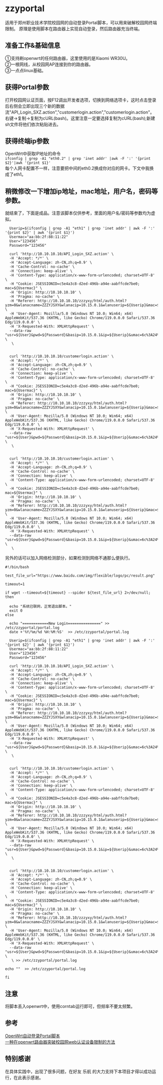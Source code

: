 # zzyportal
适用于郑州职业技术学院校园网的自动登录Portal脚本，可以用来破解校园网终端限制。
原理是使用脚本在路由器上实现自动登录，然后路由器充当终端。

## 准备工作&基础信息
①支持刷openwrt的任何路由器，这里使用的是Xiaomi WR30U。  
②一根网线，从校园网AP连接到你的路由器。  
③一点点linux基础。  

## 获得Portal参数
打开校园网认证页面，按F12调出开发者选项，切换到网络选项卡，这时点击登录后右侧会立即出现三个新的数据流"API_Login_SXZ.action","customerlogin.action","customerlogin.action"。右键→复制→复制为cURL(bash)。这里注意一定要选择复制为cURL(bash);新建sh文件将他们依次粘贴进去。
## 获得终端ip参数
OpenWrt中获取IP地址的命令  
```ifconfig | grep -A1 "eth0.2" | grep 'inet addr' |awk -F ':' '{print $2}'|awk '{print $1}' ```  
  每个人网卡配置不一样，注意要把中间的eth0.2换成你对应的网卡。下文中我换成了eth1。
## 稍微修改一下增加ip地址，mac地址，用户名，密码等参数。
就结束了，下面是成品。注意该脚本仅供参考，里面的用户名/密码等参数均为虚拟。  
```
  Userip=$(ifconfig | grep -A1 "eth1" | grep 'inet addr' | awk -F ':' '{print $2}' | awk '{print $1}')
  Usermac="aa:bb:2f:88:11:22"
  User="123456"
  Password="123456"

  curl 'http://10.10.10.10/API_Login_SXZ.action' \
  -H 'Accept: */*' \
  -H 'Accept-Language: zh-CN,zh;q=0.9' \
  -H 'Cache-Control: no-cache' \
  -H 'Connection: keep-alive' \
  -H 'Content-Type: application/x-www-form-urlencoded; charset=UTF-8' \
  -H "Cookie: JSESSIONID=c5e4a3c8-d2ed-496b-a94e-aabffcde7be0; mac=${Usermac}" \
  -H 'Origin: http://10.10.10.10' \
  -H 'Pragma: no-cache' \
  -H "Referer: http://10.10.10.10/zzzyxy/html/auth.html?yzm=0&wlanacname=ZZZYJSXY&wlanacip=10.15.0.1&wlanuserip=${Userip}&mac=${Usermac}&url=" \
  -H 'User-Agent: Mozilla/5.0 (Windows NT 10.0; Win64; x64) AppleWebKit/537.36 (KHTML, like Gecko) Chrome/119.0.0.0 Safari/537.36 Edg/119.0.0.0' \
  -H 'X-Requested-With: XMLHttpRequest' \
  --data-raw "usr=${User}&pwd=${Password}&basip=10.15.0.1&ip=${Userip}&umac=6c%3A24%3A08%3A18%3A25%3Ab2&apmac=&ssid=&sn=%E9%83%91%E5%B7%9E%E8%81%8C%E4%B8%9A%E6%8A%80%E6%9C%AF%E5%AD%A6%E9%99%A2" \
   \
  

  curl 'http://10.10.10.10/customerlogin.action' \
  -H 'Accept: */*' \
  -H 'Accept-Language: zh-CN,zh;q=0.9' \
  -H 'Cache-Control: no-cache' \
  -H 'Connection: keep-alive' \
  -H 'Content-Type: application/x-www-form-urlencoded; charset=UTF-8' \
  -H "Cookie: JSESSIONID=c5e4a3c8-d2ed-496b-a94e-aabffcde7be0; mac=${Usermac}" \
  -H 'Origin: http://10.10.10.10' \
  -H 'Pragma: no-cache' \
  -H "Referer: http://10.10.10.10/zzzyxy/html/auth.html?yzm=0&wlanacname=ZZZYJSXY&wlanacip=10.15.0.1&wlanuserip=${Userip}&mac=${Usermac}&url=" \
  -H 'User-Agent: Mozilla/5.0 (Windows NT 10.0; Win64; x64) AppleWebKit/537.36 (KHTML, like Gecko) Chrome/119.0.0.0 Safari/537.36 Edg/119.0.0.0' \
  -H 'X-Requested-With: XMLHttpRequest' \
  --data-raw "usr=${User}&pwd=${Password}&basip=10.15.0.1&ip=${Userip}&umac=6c%3A24%3A08%3A18%3A25%3Ab2&apmac=&ssid=&sn=%E9%83%91%E5%B7%9E%E8%81%8C%E4%B8%9A%E6%8A%80%E6%9C%AF%E5%AD%A6%E9%99%A2" \
   \
  

  curl 'http://10.10.10.10/customerlogin.action' \
  -H 'Accept: */*' \
  -H 'Accept-Language: zh-CN,zh;q=0.9' \
  -H 'Cache-Control: no-cache' \
  -H 'Connection: keep-alive' \
  -H 'Content-Type: application/x-www-form-urlencoded; charset=UTF-8' \
  -H "Cookie: JSESSIONID=c5e4a3c8-d2ed-496b-a94e-aabffcde7be0; mac=${Usermac}" \
  -H 'Origin: http://10.10.10.10' \
  -H 'Pragma: no-cache' \
  -H "Referer: http://10.10.10.10/zzzyxy/html/auth.html?yzm=0&wlanacname=ZZZYJSXY&wlanacip=10.15.0.1&wlanuserip=${Userip}&mac=${Usermac}&url=" \
  -H 'User-Agent: Mozilla/5.0 (Windows NT 10.0; Win64; x64) AppleWebKit/537.36 (KHTML, like Gecko) Chrome/119.0.0.0 Safari/537.36 Edg/119.0.0.0' \
  -H 'X-Requested-With: XMLHttpRequest' \
  --data-raw "usr=${User}&pwd=${Password}&basip=10.15.0.1&ip=${Userip}&umac=6c%3A24%3A08%3A18%3A25%3Ab2&apmac=&ssid=&sn=%E9%83%91%E5%B7%9E%E8%81%8C%E4%B8%9A%E6%8A%80%E6%9C%AF%E5%AD%A6%E9%99%A2" \
   \
```
另外的话可以加入网络检测部分，如果检测到网络不通那么便执行。
```
#!/bin/bash

test_file_url="https://www.baidu.com/img/flexible/logo/pc/result.png"

timeout=1

if wget --timeout=${timeout} --spider ${test_file_url} 2>/dev/null; then
  
  echo "系统已联网，正常退出脚本。"
  exit 0
else

  echo "============New Login===============" >> /etc/zzyportal/portal.log
  date +'%Y/%m/%d %H:%M:%S'  >> /etc/zzyportal/portal.log

  Userip=$(ifconfig | grep -A1 "eth1" | grep 'inet addr' | awk -F ':' '{print $2}' | awk '{print $1}')
  Usermac="aa:bb:2f:88:11:22"
  User="123456"
  Password="123456"

  curl 'http://10.10.10.10/API_Login_SXZ.action' \
  -H 'Accept: */*' \
  -H 'Accept-Language: zh-CN,zh;q=0.9' \
  -H 'Cache-Control: no-cache' \
  -H 'Connection: keep-alive' \
  -H 'Content-Type: application/x-www-form-urlencoded; charset=UTF-8' \
  -H "Cookie: JSESSIONID=c5e4a3c8-d2ed-496b-a94e-aabffcde7be0; mac=${Usermac}" \
  -H 'Origin: http://10.10.10.10' \
  -H 'Pragma: no-cache' \
  -H "Referer: http://10.10.10.10/zzzyxy/html/auth.html?yzm=0&wlanacname=ZZZYJSXY&wlanacip=10.15.0.1&wlanuserip=${Userip}&mac=${Usermac}&url=" \
  -H 'User-Agent: Mozilla/5.0 (Windows NT 10.0; Win64; x64) AppleWebKit/537.36 (KHTML, like Gecko) Chrome/119.0.0.0 Safari/537.36 Edg/119.0.0.0' \
  -H 'X-Requested-With: XMLHttpRequest' \
  --data-raw "usr=${User}&pwd=${Password}&basip=10.15.0.1&ip=${Userip}&umac=6c%3A24%3A08%3A18%3A25%3Ab2&apmac=&ssid=&sn=%E9%83%91%E5%B7%9E%E8%81%8C%E4%B8%9A%E6%8A%80%E6%9C%AF%E5%AD%A6%E9%99%A2" \
   \
  

  curl 'http://10.10.10.10/customerlogin.action' \
  -H 'Accept: */*' \
  -H 'Accept-Language: zh-CN,zh;q=0.9' \
  -H 'Cache-Control: no-cache' \
  -H 'Connection: keep-alive' \
  -H 'Content-Type: application/x-www-form-urlencoded; charset=UTF-8' \
  -H "Cookie: JSESSIONID=c5e4a3c8-d2ed-496b-a94e-aabffcde7be0; mac=${Usermac}" \
  -H 'Origin: http://10.10.10.10' \
  -H 'Pragma: no-cache' \
  -H "Referer: http://10.10.10.10/zzzyxy/html/auth.html?yzm=0&wlanacname=ZZZYJSXY&wlanacip=10.15.0.1&wlanuserip=${Userip}&mac=${Usermac}&url=" \
  -H 'User-Agent: Mozilla/5.0 (Windows NT 10.0; Win64; x64) AppleWebKit/537.36 (KHTML, like Gecko) Chrome/119.0.0.0 Safari/537.36 Edg/119.0.0.0' \
  -H 'X-Requested-With: XMLHttpRequest' \
  --data-raw "usr=${User}&pwd=${Password}&basip=10.15.0.1&ip=${Userip}&umac=6c%3A24%3A08%3A18%3A25%3Ab2&apmac=&ssid=&sn=%E9%83%91%E5%B7%9E%E8%81%8C%E4%B8%9A%E6%8A%80%E6%9C%AF%E5%AD%A6%E9%99%A2" \
   \
  

  curl 'http://10.10.10.10/customerlogin.action' \
  -H 'Accept: */*' \
  -H 'Accept-Language: zh-CN,zh;q=0.9' \
  -H 'Cache-Control: no-cache' \
  -H 'Connection: keep-alive' \
  -H 'Content-Type: application/x-www-form-urlencoded; charset=UTF-8' \
  -H "Cookie: JSESSIONID=c5e4a3c8-d2ed-496b-a94e-aabffcde7be0; mac=${Usermac}" \
  -H 'Origin: http://10.10.10.10' \
  -H 'Pragma: no-cache' \
  -H "Referer: http://10.10.10.10/zzzyxy/html/auth.html?yzm=0&wlanacname=ZZZYJSXY&wlanacip=10.15.0.1&wlanuserip=${Userip}&mac=${Usermac}&url=" \
  -H 'User-Agent: Mozilla/5.0 (Windows NT 10.0; Win64; x64) AppleWebKit/537.36 (KHTML, like Gecko) Chrome/119.0.0.0 Safari/537.36 Edg/119.0.0.0' \
  -H 'X-Requested-With: XMLHttpRequest' \
  --data-raw "usr=${User}&pwd=${Password}&basip=10.15.0.1&ip=${Userip}&umac=6c%3A24%3A08%3A18%3A25%3Ab2&apmac=&ssid=&sn=%E9%83%91%E5%B7%9E%E8%81%8C%E4%B8%9A%E6%8A%80%E6%9C%AF%E5%AD%A6%E9%99%A2" \
   \ >> /etc/zzyportal/portal.log

echo ""  >> /etc/zzyportal/portal.log

fi
```
 
## 注意
将脚本丢入openwrt中，使用corntab运行即可，但频率不要太频繁。
## 参考
[OpenWrt自动登录Portal脚本](https://www.cnblogs.com/lxnchan/p/14988207.html)   
[一种在openwrt路由器突破校园网web认证设备限制的方法](https://blog.csdn.net/liberal_wind/article/details/89882777)
## 特别感谢
在具体实践中，出现了很多问题，在好友 乐航 的大力支持下本项目才得以成功运行，在此表示感谢。  
